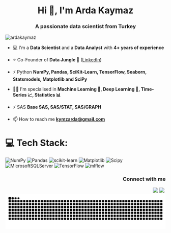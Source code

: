 <h1 align="center">Hi 👋, I'm Arda Kaymaz</h1>
<h3 align="center">A passionate data scientist from Turkey</h3>

<p align="left"> <img src="https://komarev.com/ghpvc/?username=ardakaymaz&label=Profile%20views&color=0e75b6&style=plastic" alt="ardakaymaz" /> </p>

- 💻 I'm a **Data Scientist** and a **Data Analyst** with **4+ years of experience**

- ⭐ Co-Founder of **Data Jungle 🌴** (<a href="url">[LinkedIn](https://www.linkedin.com/company/data-jungle-tr/)</a>)

- ⚡ Python **NumPy, Pandas, SciKit-Learn, TensorFlow, Seaborn, Statsmodels, Matplotlib and SciPy**

- 💪🏻 I'm specialised in **Machine Learning 🦾, Deep Learning 🧠, Time-Series 📈, Statistics 📊**

- ⚡ SAS **Base SAS, SAS/STAT, SAS/GRAPH**

- 📫 How to reach me **kymzarda@gmail.com**

# 💻 Tech Stack:
![NumPy](https://img.shields.io/badge/numpy-%23013243.svg?style=flat-square&logo=numpy&logoColor=white) ![Pandas](https://img.shields.io/badge/pandas-%23150458.svg?style=flat-square&logo=pandas&logoColor=white) ![scikit-learn](https://img.shields.io/badge/scikit--learn-%23F7931E.svg?style=flat-square&logo=scikit-learn&logoColor=white) ![Matplotlib](https://img.shields.io/badge/Matplotlib-%23ffffff.svg?style=flat-square&logo=Matplotlib&logoColor=black) ![Scipy](https://img.shields.io/badge/SciPy-%230C55A5.svg?style=flat-square&logo=scipy&logoColor=%white) ![MicrosoftSQLServer](https://img.shields.io/badge/Microsoft%20SQL%20Server-CC2927?style=flat-square&logo=microsoft%20sql%20server&logoColor=white) ![TensorFlow](https://img.shields.io/badge/TensorFlow-%23FF6F00.svg?style=flat-square&logo=TensorFlow&logoColor=white) ![mlflow](https://img.shields.io/badge/mlflow-%23d9ead3.svg?style=flat-square&logo=numpy&logoColor=blue)

<h3 align="right">Connect with me</h3>
<p align="right">
<a href="https://linkedin.com/in/ardakaymaz" target="blank"><img align="right" src="https://raw.githubusercontent.com/rahuldkjain/github-profile-readme-generator/master/src/images/icons/Social/linked-in-alt.svg" alt="ardakaymaz" height="20" width="20" /></a>
<a href="https://kaggle.com/ardakaymaz" target="blank"><img align="right" src="https://raw.githubusercontent.com/rahuldkjain/github-profile-readme-generator/master/src/images/icons/Social/kaggle.svg" alt="ardakaymaz" height="20" width="20" /></a>
</p>

<picture>
  <source media="(prefers-color-scheme: dark)" srcset="https://raw.githubusercontent.com/ArdaKaymaz/ArdaKaymaz/output/github-contribution-grid-snake-dark.svg">
  <source media="(prefers-color-scheme: light)" srcset="https://raw.githubusercontent.com/ArdaKaymaz/ArdaKaymaz/output/github-contribution-grid-snake.svg">
  <img alt="github contribution grid snake animation" src="https://raw.githubusercontent.com/ArdaKaymaz/ArdaKaymaz/output/github-contribution-grid-snake.svg">
</picture>
